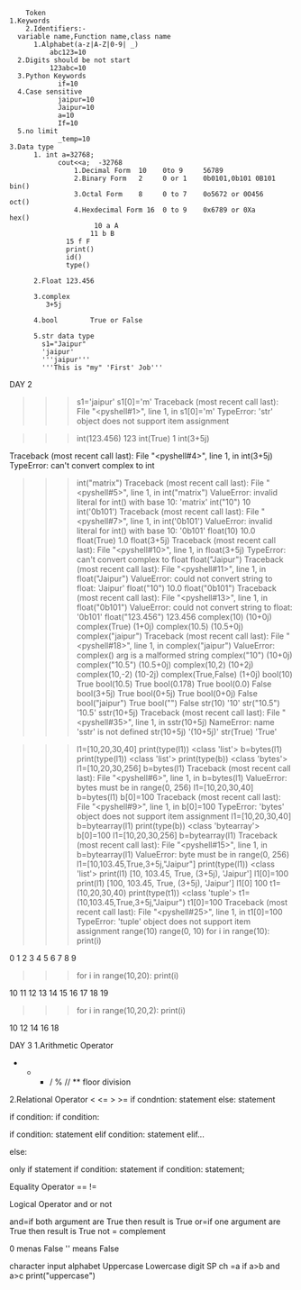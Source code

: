    		Token
    1.Keywords
		2.Identifiers:- 
      variable name,Function name,class name
		  1.Alphabet(a-z|A-Z|0-9| _)
              abc123=10
      2.Digits should be not start
              123abc=10
      3.Python Keywords 
                if=10
      4.Case sensitive
                jaipur=10
                Jaipur=10
                a=10
                If=10
      5.no limit
                _temp=10
    3.Data type
          1. int a=32768;
                cout<<a;  -32768
		            1.Decimal Form  10    0to 9     56789
		            2.Binary Form   2     0 or 1    0b0101,0b101 0B101    bin()
		            3.Octal Form    8     0 to 7    0o5672 or 0O456       oct()
		            4.Hexdecimal Form 16  0 to 9    0x6789 or 0Xa         hex()
 				         10 a A
  				        11 b B
                  15 f F
                  print()
                  id()    
                  type()

          2.Float 123.456
          
          3.complex
             3+5j
          
          4.bool 		True or False

          5.str data type
            s1="Jaipur"
            'jaipur'
            '''jaipur'''
            '''This is "my" 'First' Job'''
                  

DAY 2

>>> s1='jaipur'
>>> s1[0]='m'
Traceback (most recent call last):
  File "<pyshell#1>", line 1, in <module>
    s1[0]='m'
TypeError: 'str' object does not support item assignment

>>> int(123.456)
123
>>> int(True)
1
>>> int(3+5j)

Traceback (most recent call last):
  File "<pyshell#4>", line 1, in <module>
    int(3+5j)
TypeError: can't convert complex to int
>>> int("matrix")
Traceback (most recent call last):
  File "<pyshell#5>", line 1, in <module>
    int("matrix")
ValueError: invalid literal for int() with base 10: 'matrix'
>>> int("10")
10
>>> int('0b101')
Traceback (most recent call last):
  File "<pyshell#7>", line 1, in <module>
    int('0b101')
ValueError: invalid literal for int() with base 10: '0b101'
>>> float(10)
10.0
>>> float(True)
1.0
>>> float(3+5j)
Traceback (most recent call last):
  File "<pyshell#10>", line 1, in <module>
    float(3+5j)
TypeError: can't convert complex to float
>>> float("Jaipur")
Traceback (most recent call last):
  File "<pyshell#11>", line 1, in <module>
    float("Jaipur")
ValueError: could not convert string to float: 'Jaipur'
>>> float("10")
10.0
>>> float("0b101")
Traceback (most recent call last):
  File "<pyshell#13>", line 1, in <module>
    float("0b101")
ValueError: could not convert string to float: '0b101'
>>> float("123.456")
123.456
>>> complex(10)
(10+0j)
>>> complex(True)
(1+0j)
>>> complex(10.5)
(10.5+0j)
>>> complex("jaipur")
Traceback (most recent call last):
  File "<pyshell#18>", line 1, in <module>
    complex("jaipur")
ValueError: complex() arg is a malformed string
>>> complex("10")
(10+0j)
>>> complex("10.5")
(10.5+0j)
>>> complex(10,2)
(10+2j)
>>> complex(10,-2)
(10-2j)
>>> complex(True,False)
(1+0j)
>>> bool(10)
True
>>> bool(10.5)
True
>>> bool(0.178)
True
>>> bool(0.0)
False
>>> bool(3+5j)
True
>>> bool(0+5j)
True
>>> bool(0+0j)
False
>>> bool("jaipur")
True
>>> bool("")
False
>>> str(10)
'10'
>>> str("10.5")
'10.5'
>>> sstr(10+5j)
Traceback (most recent call last):
  File "<pyshell#35>", line 1, in <module>
    sstr(10+5j)
NameError: name 'sstr' is not defined
>>> str(10+5j)
'(10+5j)'
>>> str(True)
'True'
>>>    

>>> l1=[10,20,30,40]
>>> print(type(l1))
<class 'list'>
>>> b=bytes(l1)
>>> print(type(l1))
<class 'list'>
>>> print(type(b))
<class 'bytes'>
>>> l1=[10,20,30,256]
>>> b=bytes(l1)
Traceback (most recent call last):
  File "<pyshell#6>", line 1, in <module>
    b=bytes(l1)
ValueError: bytes must be in range(0, 256)
>>> l1=[10,20,30,40]
>>> b=bytes(l1)
>>> b[0]=100
Traceback (most recent call last):
  File "<pyshell#9>", line 1, in <module>
    b[0]=100
TypeError: 'bytes' object does not support item assignment
>>> l1=[10,20,30,40]
>>> b=bytearray(l1)
>>> print(type(b))
<class 'bytearray'>
>>> b[0]=100
>>> l1=[10,20,30,256]
>>> b=bytearray(l1)
Traceback (most recent call last):
  File "<pyshell#15>", line 1, in <module>
    b=bytearray(l1)
ValueError: byte must be in range(0, 256)
>>> l1=[10,103.45,True,3+5j,"Jaipur"]
>>> print(type(l1))
<class 'list'>
>>> print(l1)
[10, 103.45, True, (3+5j), 'Jaipur']
>>> l1[0]=100
>>> print(l1)
[100, 103.45, True, (3+5j), 'Jaipur']
>>> l1[0]
100
>>> t1=(10,20,30,40)
>>> print(type(t1))
<class 'tuple'>
>>> t1=(10,103.45,True,3+5j,"Jaipur")
>>> t1[0]=100
Traceback (most recent call last):
  File "<pyshell#25>", line 1, in <module>
    t1[0]=100
TypeError: 'tuple' object does not support item assignment
>>> range(10)
range(0, 10)
>>> for i in range(10):
  print(i)

  
0
1
2
3
4
5
6
7
8
9
>>> for i in range(10,20):
  print(i)

  
10
11
12
13
14
15
16
17
18
19
>>> for i in range(10,20,2):
  print(i)

  
10
12
14
16
18
>>>


DAY 3
1.Arithmetic Operator
 + - * / %  // **
 floor division

2.Relational Operator 
 < <= > >=
 if condntion:
    statement
 else:
    statement

 if condition:
    if condition:


if condition:
   statement
elif condition:
   statement
elif...

else:


only if statement
if condition:
   statement
if condition:
  statement;

Equality Operator
 == !=

Logical Operator
 and or not

 and=if both argument are True then result is True
 or=if one argument are True then result is True
 not = complement

 0 menas False
 '' means False

 character input 
 alphabet Uppercase Lowercase
 digit 
 SP
 ch =a
 if a>b and  a>c
  print("uppercase") 
 
              